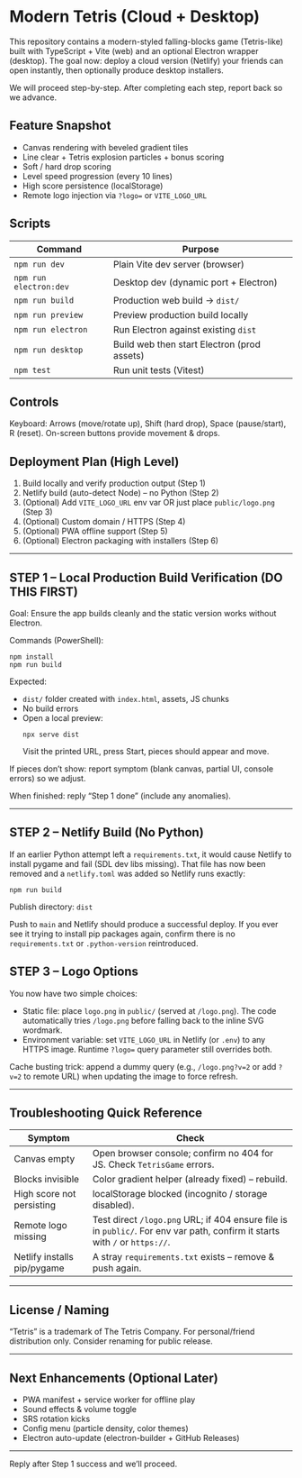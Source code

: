 # Modern Tetris (Cloud + Desktop)

This repository contains a modern-styled falling-blocks game (Tetris-like) built with TypeScript + Vite (web) and an optional Electron wrapper (desktop). The goal now: deploy a cloud version (Netlify) your friends can open instantly, then optionally produce desktop installers.

We will proceed step-by-step. After completing each step, report back so we advance.

## Feature Snapshot
* Canvas rendering with beveled gradient tiles
* Line clear + Tetris explosion particles + bonus scoring
* Soft / hard drop scoring
* Level speed progression (every 10 lines)
* High score persistence (localStorage)
* Remote logo injection via `?logo=` or `VITE_LOGO_URL`

## Scripts
| Command | Purpose |
|---------|---------|
| `npm run dev` | Plain Vite dev server (browser) |
| `npm run electron:dev` | Desktop dev (dynamic port + Electron) |
| `npm run build` | Production web build -> `dist/` |
| `npm run preview` | Preview production build locally |
| `npm run electron` | Run Electron against existing `dist` |
| `npm run desktop` | Build web then start Electron (prod assets) |
| `npm test` | Run unit tests (Vitest) |

## Controls
Keyboard: Arrows (move/rotate up), Shift (hard drop), Space (pause/start), R (reset).
On-screen buttons provide movement & drops.

## Deployment Plan (High Level)
1. Build locally and verify production output (Step 1)
2. Netlify build (auto-detect Node) – no Python (Step 2)
3. (Optional) Add `VITE_LOGO_URL` env var OR just place `public/logo.png` (Step 3)
4. (Optional) Custom domain / HTTPS (Step 4)
5. (Optional) PWA offline support (Step 5)
6. (Optional) Electron packaging with installers (Step 6)

---
## STEP 1 – Local Production Build Verification (DO THIS FIRST)
Goal: Ensure the app builds cleanly and the static version works without Electron.

Commands (PowerShell):
```
npm install
npm run build
```
Expected:
* `dist/` folder created with `index.html`, assets, JS chunks
* No build errors
* Open a local preview:
	```
	npx serve dist
	```
	Visit the printed URL, press Start, pieces should appear and move.

If pieces don’t show: report symptom (blank canvas, partial UI, console errors) so we adjust.

When finished: reply “Step 1 done” (include any anomalies).

---
## STEP 2 – Netlify Build (No Python)
If an earlier Python attempt left a `requirements.txt`, it would cause Netlify to install pygame and fail (SDL dev libs missing). That file has now been removed and a `netlify.toml` was added so Netlify runs exactly:

```
npm run build
```

Publish directory: `dist`

Push to `main` and Netlify should produce a successful deploy. If you ever see it trying to install pip packages again, confirm there is no `requirements.txt` or `.python-version` reintroduced.

## STEP 3 – Logo Options
You now have two simple choices:
* Static file: place `logo.png` in `public/` (served at `/logo.png`). The code automatically tries `/logo.png` before falling back to the inline SVG wordmark.
* Environment variable: set `VITE_LOGO_URL` in Netlify (or `.env`) to any HTTPS image. Runtime `?logo=` query parameter still overrides both.

Cache busting trick: append a dummy query (e.g., `/logo.png?v=2` or add `?v=2` to remote URL) when updating the image to force refresh.

---
## Troubleshooting Quick Reference
| Symptom | Check |
|---------|-------|
| Canvas empty | Open browser console; confirm no 404 for JS. Check `TetrisGame` errors. |
| Blocks invisible | Color gradient helper (already fixed) – rebuild. |
| High score not persisting | localStorage blocked (incognito / storage disabled). |
| Remote logo missing | Test direct `/logo.png` URL; if 404 ensure file is in `public/`. For env var path, confirm it starts with `/` or `https://`. |
| Netlify installs pip/pygame | A stray `requirements.txt` exists – remove & push again. |

---
## License / Naming
“Tetris” is a trademark of The Tetris Company. For personal/friend distribution only. Consider renaming for public release.

---
## Next Enhancements (Optional Later)
* PWA manifest + service worker for offline play
* Sound effects & volume toggle
* SRS rotation kicks
* Config menu (particle density, color themes)
* Electron auto-update (electron-builder + GitHub Releases)

---
Reply after Step 1 success and we’ll proceed.
